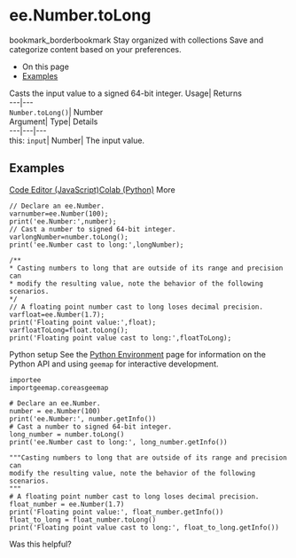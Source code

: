 
#  ee.Number.toLong 
bookmark_borderbookmark Stay organized with collections  Save and categorize content based on your preferences.
  * On this page
  * [Examples](https://developers.google.com/earth-engine/apidocs/ee-number-tolong#examples)


Casts the input value to a signed 64-bit integer. 
Usage| Returns  
---|---  
`Number.toLong()`| Number  
Argument| Type| Details  
---|---|---  
this: `input`| Number| The input value.  
## Examples
[Code Editor (JavaScript)](https://developers.google.com/earth-engine/apidocs/ee-number-tolong#code-editor-javascript-sample)[Colab (Python)](https://developers.google.com/earth-engine/apidocs/ee-number-tolong#colab-python-sample) More
```
// Declare an ee.Number.
varnumber=ee.Number(100);
print('ee.Number:',number);
// Cast a number to signed 64-bit integer.
varlongNumber=number.toLong();
print('ee.Number cast to long:',longNumber);

/**
* Casting numbers to long that are outside of its range and precision can
* modify the resulting value, note the behavior of the following scenarios.
*/
// A floating point number cast to long loses decimal precision.
varfloat=ee.Number(1.7);
print('Floating point value:',float);
varfloatToLong=float.toLong();
print('Floating point value cast to long:',floatToLong);
```
Python setup
See the [ Python Environment](https://developers.google.com/earth-engine/guides/python_install) page for information on the Python API and using `geemap` for interactive development.
```
importee
importgeemap.coreasgeemap
```
```
# Declare an ee.Number.
number = ee.Number(100)
print('ee.Number:', number.getInfo())
# Cast a number to signed 64-bit integer.
long_number = number.toLong()
print('ee.Number cast to long:', long_number.getInfo())

"""Casting numbers to long that are outside of its range and precision can
modify the resulting value, note the behavior of the following scenarios.
"""
# A floating point number cast to long loses decimal precision.
float_number = ee.Number(1.7)
print('Floating point value:', float_number.getInfo())
float_to_long = float_number.toLong()
print('Floating point value cast to long:', float_to_long.getInfo())
```

Was this helpful?
